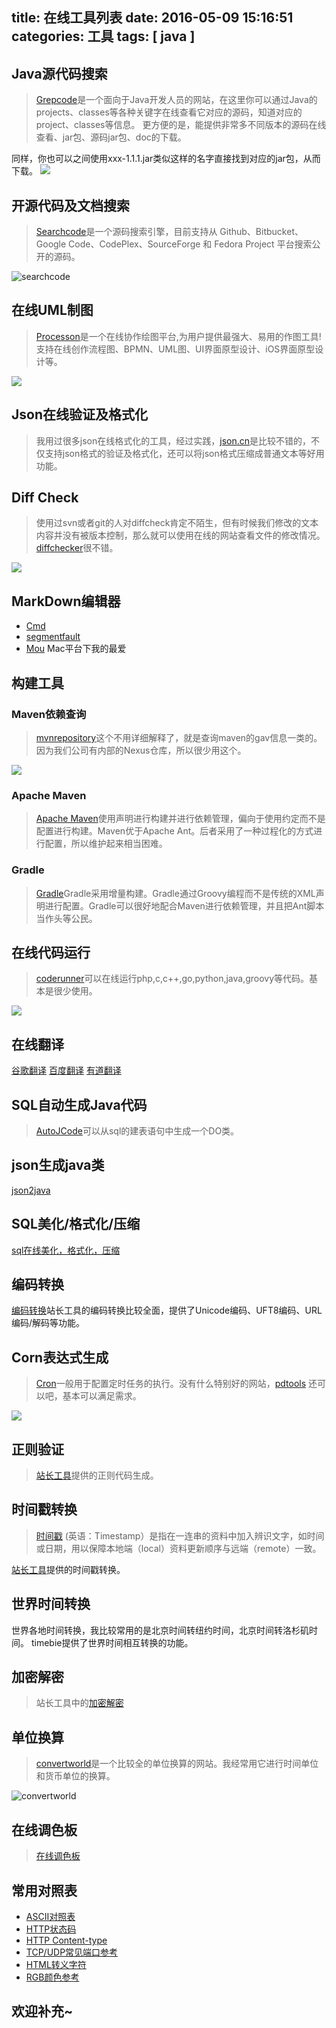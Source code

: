 title: 在线工具列表
date: 2016-05-09 15:16:51
categories: 工具
tags: [ java ]
---

## Java源代码搜索

>[Grepcode](http://grepcode.com/)是一个面向于Java开发人员的网站，在这里你可以通过Java的projects、classes等各种关键字在线查看它对应的源码，知道对应的project、classes等信息。 更方便的是，能提供非常多不同版本的源码在线查看、jar包、源码jar包、doc的下载。 

<!-- more -->

同样，你也可以之间使用xxx-1.1.1.jar类似这样的名字直接找到对应的jar包，从而下载。
![](http://www.hollischuang.com/wp-content/uploads/2016/04/grepcode1-1024x279.png)

## 开源代码及文档搜索
>[Searchcode](https://searchcode.com/)是一个源码搜索引擎，目前支持从 Github、Bitbucket、Google Code、CodePlex、SourceForge 和 Fedora Project 平台搜索公开的源码。

![searchcode](http://www.hollischuang.com/wp-content/uploads/2016/04/grepcode1-1024x279.png)

## 在线UML制图
>[Processon](https://www.processon.com/)是一个在线协作绘图平台,为用户提供最强大、易用的作图工具!支持在线创作流程图、BPMN、UML图、UI界面原型设计、iOS界面原型设计等。

![](http://www.hollischuang.com/wp-content/uploads/2016/04/processon.png)

## Json在线验证及格式化
>我用过很多json在线格式化的工具，经过实践，[json.cn](http://json.cn/)是比较不错的，不仅支持json格式的验证及格式化，还可以将json格式压缩成普通文本等好用功能。

## Diff Check
>使用过svn或者git的人对diffcheck肯定不陌生，但有时候我们修改的文本内容并没有被版本控制，那么就可以使用在线的网站查看文件的修改情况。[diffchecker](https://www.diffchecker.com/)很不错。

![](http://www.hollischuang.com/wp-content/uploads/2016/04/differ-1024x612.png)

## MarkDown编辑器
- [Cmd](https://www.zybuluo.com/mdeditor)
- [segmentfault](https://segmentfault.com/write?freshman=1)
- [Mou](http://25.io/mou/) Mac平台下我的最爱

## 构建工具

### Maven依赖查询
> [mvnrepository](http://mvnrepository.com/)这个不用详细解释了，就是查询maven的gav信息一类的。因为我们公司有内部的Nexus仓库，所以很少用这个。

![](http://www.hollischuang.com/wp-content/uploads/2016/04/log4j1.png)

### Apache Maven
>[Apache Maven](http://maven.apache.org/)使用声明进行构建并进行依赖管理，偏向于使用约定而不是配置进行构建。Maven优于Apache Ant。后者采用了一种过程化的方式进行配置，所以维护起来相当困难。

### Gradle
>[Gradle](http://www.gradle.org/)Gradle采用增量构建。Gradle通过Groovy编程而不是传统的XML声明进行配置。Gradle可以很好地配合Maven进行依赖管理，并且把Ant脚本当作头等公民。

## 在线代码运行
>[coderunner](http://tool.lu/coderunner/)可以在线运行php,c,c++,go,python,java,groovy等代码。基本是很少使用。

![](http://www.hollischuang.com/wp-content/uploads/2016/04/coderunner-1024x178.png)

## 在线翻译
[谷歌翻译](https://translate.google.cn/)
[百度翻译](http://fanyi.baidu.com/)
[有道翻译](http://fanyi.youdao.com/)

## SQL自动生成Java代码
>[AutoJCode](http://www.autojcode.com/code/sql2class.jsp)可以从sql的建表语句中生成一个DO类。

## json生成java类
[json2java](http://www.bejson.com/json2javapojo/)

## SQL美化/格式化/压缩
[sql在线美化，格式化，压缩](http://tool.lu/sql/)

## 编码转换
[编码转换](http://tool.chinaz.com/tools/unicode.aspx)站长工具的编码转换比较全面，提供了Unicode编码、UFT8编码、URL编码/解码等功能。

## Corn表达式生成
>[Cron](https://zh.wikipedia.org/zh-sg/Cron)一般用于配置定时任务的执行。没有什么特别好的网站，[pdtools](http://www.pdtools.net/tools/becron.jsp)  还可以吧，基本可以满足需求。

![](http://www.hollischuang.com/wp-content/uploads/2016/04/corn.png)

## 正则验证
>[站长工具](http://tool.chinaz.com/tools/regexgenerate)提供的正则代码生成。

## 时间戳转换

>[时间戳][1] (英语：Timestamp）是指在一连串的资料中加入辨识文字，如时间或日期，用以保障本地端（local）资料更新顺序与远端（remote）一致。

[站长工具][2]提供的时间戳转换。

## 世界时间转换

世界各地时间转换，我比较常用的是北京时间转纽约时间，北京时间转洛杉矶时间。 timebie提供了世界时间相互转换的功能。

## 加密解密
>站长工具中的[加密解密](http://tool.chinaz.com/tools/textencrypt.aspx)


## 单位换算

>[convertworld](http://www.convertworld.com/zh-hans/)是一个比较全的单位换算的网站。我经常用它进行时间单位和货币单位的换算。

![convertworld](http://www.hollischuang.com/wp-content/uploads/2016/04/convertworld.png)

## 在线调色板

>[在线调色板](http://tool.chinaz.com/Tools/OnlineColor.aspx)

## 常用对照表

- [ASCII对照表](http://tool.oschina.net/commons?type=4)
- [HTTP状态码](http://tool.oschina.net/commons?type=5)
- [HTTP Content-type](http://tool.oschina.net/commons)
- [TCP/UDP常见端口参考](http://tool.oschina.net/commons?type=7)
- [HTML转义字符](http://tool.oschina.net/commons?type=2)
- [RGB颜色参考](http://tool.oschina.net/commons?type=3)

## 欢迎补充~

  [1]: https://zh.wikipedia.org/wiki/%E6%99%82%E9%96%93%E6%88%B3
  [2]: http://tool.chinaz.com/Tools/unixtime.aspx